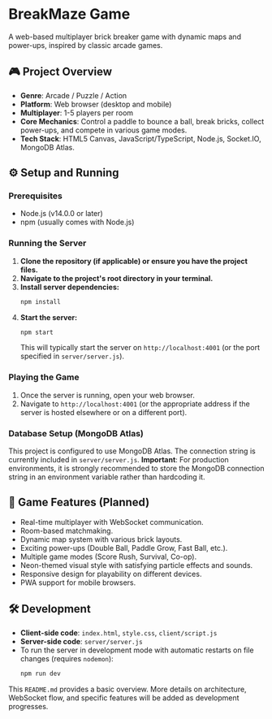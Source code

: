 # BreakMaze Game

A web-based multiplayer brick breaker game with dynamic maps and power-ups, inspired by classic arcade games.

## 🎮 Project Overview

- **Genre**: Arcade / Puzzle / Action
- **Platform**: Web browser (desktop and mobile)
- **Multiplayer**: 1-5 players per room
- **Core Mechanics**: Control a paddle to bounce a ball, break bricks, collect power-ups, and compete in various game modes.
- **Tech Stack**: HTML5 Canvas, JavaScript/TypeScript, Node.js, Socket.IO, MongoDB Atlas.

## ⚙️ Setup and Running

### Prerequisites

- Node.js (v14.0.0 or later)
- npm (usually comes with Node.js)

### Running the Server

1.  **Clone the repository (if applicable) or ensure you have the project files.**
2.  **Navigate to the project's root directory in your terminal.**
3.  **Install server dependencies:**
    ```bash
    npm install
    ```
4.  **Start the server:**
    ```bash
    npm start
    ```
    This will typically start the server on `http://localhost:4001` (or the port specified in `server/server.js`).

### Playing the Game

1.  Once the server is running, open your web browser.
2.  Navigate to `http://localhost:4001` (or the appropriate address if the server is hosted elsewhere or on a different port).

### Database Setup (MongoDB Atlas)

This project is configured to use MongoDB Atlas. The connection string is currently included in `server/server.js`.
**Important**: For production environments, it is strongly recommended to store the MongoDB connection string in an environment variable rather than hardcoding it.

## 🧱 Game Features (Planned)

- Real-time multiplayer with WebSocket communication.
- Room-based matchmaking.
- Dynamic map system with various brick layouts.
- Exciting power-ups (Double Ball, Paddle Grow, Fast Ball, etc.).
- Multiple game modes (Score Rush, Survival, Co-op).
- Neon-themed visual style with satisfying particle effects and sounds.
- Responsive design for playability on different devices.
- PWA support for mobile browsers.

## 🛠️ Development

- **Client-side code**: `index.html`, `style.css`, `client/script.js`
- **Server-side code**: `server/server.js`
- To run the server in development mode with automatic restarts on file changes (requires `nodemon`):
  ```bash
  npm run dev
  ```

This `README.md` provides a basic overview. More details on architecture, WebSocket flow, and specific features will be added as development progresses. 